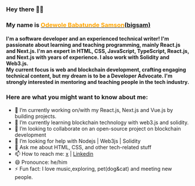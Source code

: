 ### Hey there 👋🏾
<h3> My name is <a href="https://x.com/big_sam29"><span style="color: orange;"> Odewole Babatunde Samson</span>(bigsam)</a></h3>

<h4>
I'm a software developer and an experienced technical writer! I'm passionate about learning and teaching programming, mainly React.js and Next.js. I'm an expert in HTML, CSS, JavaScript, TypeScript, React.js, and Next.js with years of experience. I also work with Solidity and Web3.js.<br> My current focus is web and blockchain development, crafting engaging technical content, but my dream is to be a Developer Advocate.  I'm strongly interested in mentoring and teaching people in the tech industry.
</h4>

<h3>
Here are what you might want to know about me:
</h3>

- 🔭 I’m currently working on/with my React.js, Next.js and Vue.js by building projects.
- 🌱 I’m currently learning blockchain technology with web3.js and solidity.
- 👯 I’m looking to collaborate on an open-source project on blockchain development
- 🤔 I’m looking for help with Nodejs | Web3js | Solidity
- 💬 Ask me about HTML, CSS, and other tech-related stuff
- 📫 How to reach me: <a href="http://x.com/big_sam29">x</a> | <a href="https://www.linkedin.com/in/babatunde-samson">Linkedin</a> 
- 😄 Pronounce: he/him
- ⚡ Fun fact: I love music,exploring, pet(dog&cat) and meeting new people.

